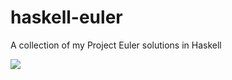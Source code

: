 haskell-euler
=============

A collection of my Project Euler solutions in Haskell

<a href='http://projecteuler.net/profile/patrick.l.dean.haskell.png?4982429'><img src='http://projecteuler.net/profile/patrick.l.dean.haskell.png'></a>
